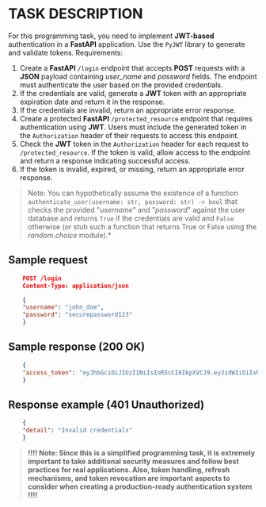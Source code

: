 # TASK DESCRIPTION

For this programming task, you need to implement **JWT-based** authentication in a **FastAPI** application. Use the `PyJWT` library to generate and validate tokens.
Requirements:

1. Create a **FastAPI** `/login` endpoint that accepts **POST** requests with a **JSON** payload containing *user_name* and *password* fields. The endpoint must authenticate the user based on the provided credentials.
2. If the credentials are valid, generate a **JWT** token with an appropriate expiration date and return it in the response.
3. If the credentials are invalid, return an appropriate error response.
4. Create a protected **FastAPI** `/protected_resource` endpoint that requires authentication using **JWT**. Users must include the generated token in the `Authorization` header of their requests to access this endpoint.
5. Check the **JWT** token in the `Authorization` header for each request to `/protected_resource`. If the token is valid, allow access to the endpoint and return a response indicating successful access.
6. If the token is invalid, expired, or missing, return an appropriate error response.

>Note: You can hypothetically assume the existence of a function `authenticate_user(username: str, password: str) -> bool` that checks the provided "*username*" and "*password*" against the user database and returns `True` if the credentials are valid and `False` otherwise (or stub such a function that returns True or False using the *random.choice* module).*

## Sample request

```json
    POST /login
    Content-Type: application/json

    {
    "username": "john_doe",
    "password": "securepassword123"
    }
```

## Sample response (200 OK)

```json
    {
    "access_token": "eyJhbGciOiJIUzI1NiIsInR5cCI6IkpXVCJ9.eyJzdWIiOiIxMjM0NTY3ODkwIiwibmFtZSI6IkpvaG4gRG9lIiwiaWF0IjoxNTE2MjM5MDIyfQ.SflKxwRJSMeKKF2QT4fwpMeJf36POk6yJV_adQssw5c"
    }
```

## Response example (401 Unauthorized)

```json
    {
    "detail": "Invalid credentials"
    }
```

>**!!!! Note: Since this is a simplified programming task, it is extremely important to take additional security measures and follow best practices for real applications. Also, token handling, refresh mechanisms, and token revocation are important aspects to consider when creating a production-ready authentication system !!!!**

